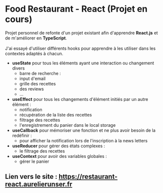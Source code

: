 # Food Restaurant - React (Projet en cours)

Projet personnel de refonte d'un projet existant afin d'apprendre **React.js** et de m'améliorer en **TypeScript**.
<br/>
<br/>
J'ai essayé d'utiliser différents hooks pour apprendre à les utiliser dans les contextes adaptés à chacun.

- **useState** pour tous les éléments ayant une interaction ou changement divers 
  - barre de recherche :
  - input d'email
  - grille des recettes
  - des reviews
  - ...
- **useEffect** pour tous les changements d'élément initiés par un autre élément :
  - notification
  - récupération de la liste des recettes
  - filtrage des recettes
  - l'enregistrement du panier dans le local storage
- **useCallback** pour mémoriser une fonction et ne plus avoir besoin de la redéfinir :
  - pour afficher la notification lors de l'inscription à la news letters
- **useReducer** pour gérer des états complexes :
  - le filtrage des recettes
- **useContext** pour avoir des variables globales :
  - gérer le panier

## Lien vers le site : https://restaurant-react.aurelierunser.fr